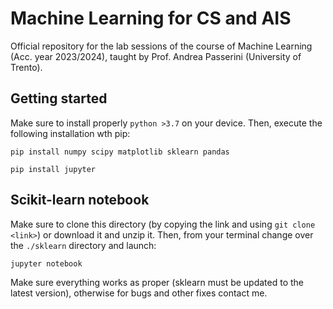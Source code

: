 # Machine Learning for CS and AIS
Official repository for the lab sessions of the course of Machine Learning (Acc. year 2023/2024), taught by Prof. Andrea Passerini (University of Trento).

## Getting started

Make sure to install properly ``python >3.7`` on your device. Then, execute the following installation wth pip:

```
pip install numpy scipy matplotlib sklearn pandas
```
```
pip install jupyter
```

## Scikit-learn notebook

Make sure to clone this directory (by copying the link and using ``git clone <link>``) or download it and unzip it. Then, from your terminal change over the ``./sklearn`` directory and launch:

```
jupyter notebook
```

Make sure everything works as proper (sklearn must be updated to the latest version), otherwise for bugs and other fixes contact me.